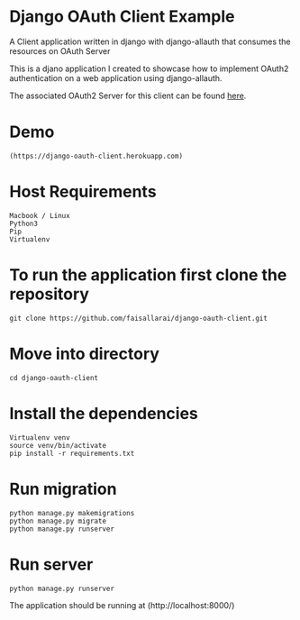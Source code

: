 # Django OAuth Client Example
A Client application written in django with django-allauth that consumes the resources on OAuth Server

This is a djano application I created to showcase how to implement OAuth2 authentication on a web application using django-allauth.


The associated OAuth2 Server for this client can be found [here](https://github.com/faisallarai/django-oauth-server.git).

# Demo
```
(https://django-oauth-client.herokuapp.com)
```

# Host Requirements
```
Macbook / Linux
Python3
Pip
Virtualenv
```

# To run the application first clone the repository
```
git clone https://github.com/faisallarai/django-oauth-client.git
```

# Move into directory
```
cd django-oauth-client
```

# Install the dependencies
```
Virtualenv venv
source venv/bin/activate
pip install -r requirements.txt 
```

# Run migration
```
python manage.py makemigrations
python manage.py migrate
python manage.py runserver
```

# Run server
```
python manage.py runserver
```

The application should be running at (http://localhost:8000/)

